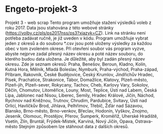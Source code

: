 # Engeto-projekt-3
Projekt 3 - web scrap
Tento program umožňuje stažení výsledků voleb z roku 2017. 
Data jsou stahována z této webové stránky (https://volby.cz/pls/ps2017nss/ps3?xjazyk=CZ). Link na stránku není potřeba zadávat ručně, je již uveden v kódu. 
Program umožňuje vybrat jeden z okresů a do souboru *.csv jsou poté uloženy výsledky za každou obec v tom zvoleném okrese. 
Při otevření soubor vás program vyzve, abyste nejprve zadal přesný název okresu a poté název souboru, do kterého budou data uložena. 
Je důležité, aby byl zadán přesný název okresu. 
Zde je seznam okresů:
Praha, Benešov, Beroun, Kladno, Kolín, Kutná Hora, Mělník, Mladá Boleslav, Nymburk, Praha-východ, Praha-západ, Příbram, Rakovník, České Budějovice, Český Krumlov, Jindřichův Hradec, Písek, Prachatice, Strakonice, Tábor, Domažlice, Klatovy, Plzeň-město, Plzeň-jih, Plzeň-sever, Rokycany, Tachov, Cheb, Karlovy Vary, Sokolov, Děčín, Chomutov, Litoměřice, Louny, Most, Teplice, Ústí nad Labem, Česká Lípa, Jablonec nad Nisou, Liberec, Semily, Hradec Králové, Jičín, Náchod, Rychnov nad Kněžnou, Trutnov, Chrudim, Pardubice, Svitavy, Ústí nad Orlicí, Havlíčkův Brod, Jihlava, Pelhřimov, Třebíč, Žďár nad Sázavou, Blansko, Brno-město, Brno-venkov, Břeclav, Hodonín, Vyškov, Znojmo, Jeseník, Olomouc, Prostějov, Přerov, Šumperk, Kroměříž, Uherské Hradiště, Vsetín, Zlín, Bruntál, Frýdek-Místek, Karviná, Nový Jičín, Opava, Ostrava-město
Stejným způsobem lze stáhnout data z dalších okresů. 